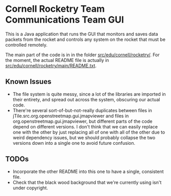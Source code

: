 # Cornell Rocketry Team Communications Team GUI

This is a Java application that runs the GUI that monitors and saves data packets from the rocket and controls any system on the rocket that must be controlled remotely.

The main part of the code is in in the folder [src/edu/cornell/rocketry/](src/edu/cornell/rocketry/). For the moment, the actual README file is actually in [src/edu/cornell/rocketry/main/README.txt](src/edu/cornell/rocketry/main/README.txt).

## Known Issues
- The file system is quite messy, since a lot of the libraries are imported in their entirety, and spread out across the system, obscuring our actual code.
- There're several sort-of-but-not-really duplicates between files in jTile.src.org.openstreetmap.gui.jmapviewer and files in org.openstreetmap.gui.jmapviewer, but different parts of the code depend on different versions. I don't think that we can easily replace one with the other by just replacing all of one with all of the other due to weird dependency issues, but we should probably collapse the two versions down into a single one to avoid future confusion.

## TODOs
- Incorporate the other README into this one to have a single, consistent file.
- Check that the black wood background that we're currently using isn't under copyright.